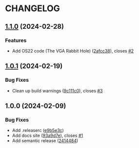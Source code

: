 # CHANGELOG

## [1.1.0](https://gitlab.com/pagekey/apps/pkos/pkos/compare/1.0.1...1.1.0) (2024-02-28)


### Features

* Add OS22 code (The VGA Rabbit Hole) ([2afcc38](https://gitlab.com/pagekey/apps/pkos/pkos/commit/2afcc38b2231a7c9d33d2e6ab9b00e36eb049ba1)), closes [#2](https://gitlab.com/pagekey/apps/pkos/pkos/issues/2)

## [1.0.1](https://gitlab.com/pagekey/apps/pkos/pkos/compare/1.0.0...1.0.1) (2024-02-19)


### Bug Fixes

* Clean up build warnings ([9c111c0](https://gitlab.com/pagekey/apps/pkos/pkos/commit/9c111c0236e315ed98bb9dd3f217dcae1623fe62)), closes [#3](https://gitlab.com/pagekey/apps/pkos/pkos/issues/3)

## 1.0.0 (2024-02-09)


### Bug Fixes

* Add .releaserc ([e9b5e3c](https://gitlab.com/pagekey/apps/pkos/pkos/commit/e9b5e3cfbc4d72379f1f72e270436a12ea327747))
* Add docs site ([93a9d7e](https://gitlab.com/pagekey/apps/pkos/pkos/commit/93a9d7e7ff6b711e706c7a53979194664ef9b628)), closes [#1](https://gitlab.com/pagekey/apps/pkos/pkos/issues/1)
* Add semantic release ([2414484](https://gitlab.com/pagekey/apps/pkos/pkos/commit/241448455d40500a0152ed769b25885f1b633397))
